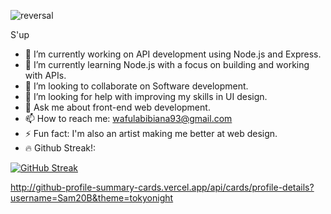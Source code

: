 ![reversal](https://capsule-render.vercel.app/api?height=200&type=waving&text=Took%20you%20long%20enough...&fontAlignY=35&fontSize=45&theme=tokyonight)

S'up

- 🔭 I’m currently working on API development using Node.js and Express.
- 🌱 I’m currently learning Node.js with a focus on building and working with APIs.
- 👯 I’m looking to collaborate on Software development.
- 🤔 I’m looking for help with improving my skills in UI design.
- 💬 Ask me about front-end web development.
- 📫 How to reach me: wafulabibiana93@gmail.com
- ⚡ Fun fact: I'm also an artist making me better at web design.
- 🔥 Github Streak!:

  
 [![GitHub Streak](https://streak-stats.demolab.com?user=Sam20B&theme=transparent)](https://git.io/streak-stats)


http://github-profile-summary-cards.vercel.app/api/cards/profile-details?username=Sam20B&theme=tokyonight
